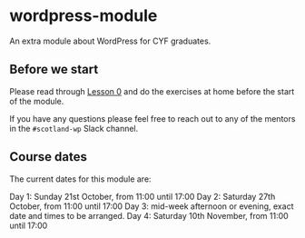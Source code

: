 # wordpress-module

An extra module about WordPress for CYF graduates.

## Before we start

Please read through [Lesson 0](https://github.com/CodeYourFuture/wordpress-module/blob/master/lesson0.md) and do the exercises at home before the start of the module.

If you have any questions please feel free to reach out to any of the mentors in the `#scotland-wp` Slack channel.

## Course dates

The current dates for this module are:

Day 1: Sunday 21st October, from 11:00 until 17:00
Day 2: Saturday 27th October, from 11:00 until 17:00
Day 3: mid-week afternoon or evening, exact date and times to be arranged.
Day 4: Saturday 10th November, from 11:00 until 17:00
